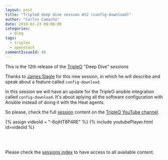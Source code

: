 ```yaml
---
layout: post
title: "TripleO deep dive session #12 (config-download)"
author: "Carlos Camacho"
date: 2018-02-23 00:00:00
categories:
  - blog
tags:
  - tripleo
  - openstack
commentIssueId: 48
---
```


This is the 12th release of the [TripleO](http://www.tripleo.org/) "Deep Dive" sessions

Thanks to [James Slagle](http://blog-slagle.rhcloud.com/) for this new session, in which he
will describe and speak about a feature called `config-download`.

In this session we will have
an update for the TripleO 
ansible integration called
`config-download`.
It's about aplying all the software
configuration with Ansible instead
of doing it with the Heat agents.

So please, check the full [session](https://www.youtube.com/watch?v=-6ojHT8P4RE)
content on the [TripleO YouTube channel](https://www.youtube.com/channel/UCNGDxZGwUELpgaBoLvABsTA/).

{% assign videoId = "-6ojHT8P4RE" %}
{% include youtubePlayer.html id=videoId %}

<br/>
<br/>

Please check the [sessions index](http://www.anstack.com/blog/2017/06/15/tripleo-deep-dive-session-index.html)
to have access to all available content.
